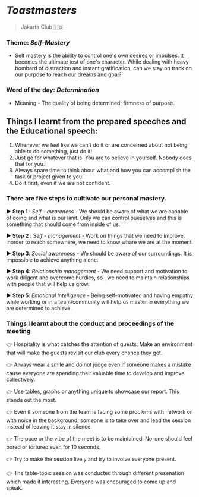 # **_Toastmasters_**
> Jakarta Club 🇮🇩

### Theme: *Self-Mastery*

* Self mastery is the ability to control one's own desires or impulses. It becomes the ultimate test of one's character. While dealing with heavy bombard of distraction and instant gratification, can we stay on track on our purpose to reach our dreams and goal?

### Word of the day: *Determination*

* Meaning - The quality of being determined; firmness of purpose.

## Things I learnt from the prepared speeches and the Educational speech:
 
1. Whenever we feel like we can't do it or are concerned about not being able to do something, just do it! 
2. Just go for whatever that is. You are to believe in yourself. Nobody does that for you.
3. Always spare time to think about what and how you can accomplish the task or project given to you.
4. Do it first, even if we are not confident.

### There are five steps to cultivate our personal mastery.

▶️ **Step 1** : *Self - awareness* - We should be aware of what we are capable of doing and what is our limit. Only we can control oueselves and this is something that should come from inside of us.

▶️ **Step 2** : *Self - management* - Work on things that we need to improve. inorder to reach somewhere, we need to know whare we are at the moment.

▶️ **Step 3**: *Social awareness* - We should be aware of our surroundings. It is impossible to achieve anything alone.

▶️ **Step 4**: *Relationship management* - We need support and motivation to work diligent and overcome hurdles, so , we need to maintain relationships with people that will help us grow.

▶️ **Step 5**: *Emotional Intelligence* -  Being self-motivated and having empathy while working or in a team/community will help us master in everything we are determined to achieve.

### Things I learnt about the conduct and proceedings of the meeting

👉 Hospitality is what catches the attention of guests. Make an environment that will make the guests revisit our club every chance they get.

👉 Always wear a smile and do not judge even if someone makes a mistake cause everyone are spending their valuable time to develop and improve collectively.

👉 Use tables, graphs or anything unique to showcase our report. This stands out the most.

👉 Even if someone from the team is facing some problems with network or with noice in the background, someone is to take over and lead the session instead of leaving it stay in silence.

👉 The pace or the vibe of the meet is to be maintained. No-one should feel bored or tortured even for 10 seconds.

👉 Try to make the session lively and try to involve everyone present.

👉 The table-topic session was conducted through different presenation which made it interesting. Everyone was encouraged to come up and speak.




